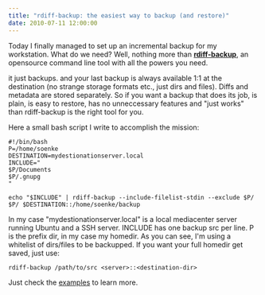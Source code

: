 ```yaml
---
title: "rdiff-backup: the easiest way to backup (and restore)"
date: 2010-07-11 12:00:00
---
```

Today I finally managed to set up an incremental backup for my workstation. What do we need? Well, nothing more than **[rdiff-backup](http://rdiff-backup.nongnu.org/)**, an opensource command line tool with all the powers you need.

<!--more-->

it just backups. and your last backup is always available 1:1 at the destination (no strange storage formats etc., just dirs and files). Diffs and metadata are stored separately. So if you want a
backup that does its job, is plain, is easy to restore, has no unneccessary features and "just works" than rdiff-backup is the right tool for you.

Here a small bash script I write to accomplish the mission:

    
    #!/bin/bash  
    P=/home/soenke  
    DESTINATION=mydestionationserver.local  
    INCLUDE="  
    $P/Documents  
    $P/.gnupg  
    "  
      
    echo "$INCLUDE" | rdiff-backup --include-filelist-stdin --exclude $P/ $P/ $DESTINATION::/home/soenke/backup  
    
    

In my case "mydestionationserver.local" is a local mediacenter server running Ubuntu and a SSH server. INCLUDE has one backup src per line. P is the prefix dir, in my case my homedir. As you can
see, I'm using a whitelist of dirs/files to be backupped. If you want your full homedir get saved, just use:

    
    rdiff-backup /path/to/src <server>::<destination-dir>
    

Just check the [examples](http://www.gnu.org/savannah-checkouts/non-gnu/rdiff-backup/examples.html) to learn more.
